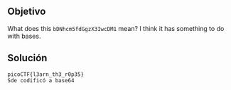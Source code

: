 ## Objetivo
What does this `bDNhcm5fdGgzX3IwcDM1` mean? I think it has something to do with bases.

## Solución
```
picoCTF{l3arn_th3_r0p35}
Sde codificó a base64
```